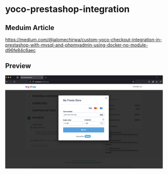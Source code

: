 # yoco-prestashop-integration

## Meduim Article
https://medium.com/@jalomechirwa/custom-yoco-checkout-integration-in-prestashop-with-mysql-and-phpmyadmin-using-docker-no-module-d96fe84c6aec


## Preview
![image](/images/screenshot.png)